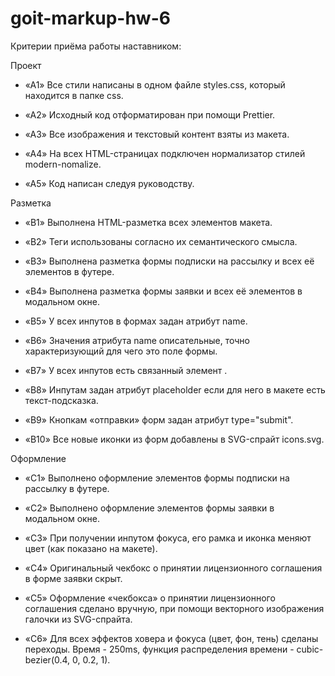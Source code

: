 # goit-markup-hw-6

Критерии приёма работы наставником:

Проект

- «A1» Все стили написаны в одном файле styles.css, который находится в папке css.

- «A2» Исходный код отформатирован при помощи Prettier.

- «A3» Все изображения и текстовый контент взяты из макета.

- «A4» На всех HTML-страницах подключен нормализатор стилей modern-nomalize.

- «A5» Код написан следуя руководству.

Разметка

- «B1» Выполнена HTML-разметка всех элементов макета.

- «B2» Теги использованы согласно их семантического смысла.

- «B3» Выполнена разметка формы подписки на рассылку и всех её элементов в футере.

- «B4» Выполнена разметка формы заявки и всех её элементов в модальном окне.

- «B5» У всех инпутов в формах задан атрибут name.

- «B6» Значения атрибута name описательные, точно характеризующий для чего это поле формы.

- «B7» У всех инпутов есть связанный элемент <label>.

- «B8» Инпутам задан атрибут placeholder если для него в макете есть текст-подсказка.

- «B9» Кнопкам «отправки» форм задан атрибут type="submit".

- «B10» Все новые иконки из форм добавлены в SVG-спрайт icons.svg.

Оформление

- «C1» Выполнено оформление элементов формы подписки на рассылку в футере.

- «C2» Выполнено оформление элементов формы заявки в модальном окне.

- «C3» При получении инпутом фокуса, его рамка и иконка меняют цвет (как показано на макете).

- «C4» Оригинальный чекбокс о принятии лицензионного соглашения в форме заявки скрыт.

- «C5» Оформление «чекбокса» о принятии лицензионного соглашения сделано вручную, при помощи
  векторного изображения галочки из SVG-спрайта.

- «C6» Для всех эффектов ховера и фокуса (цвет, фон, тень) сделаны переходы. Время - 250ms, функция
  распределения времени - cubic-bezier(0.4, 0, 0.2, 1).
